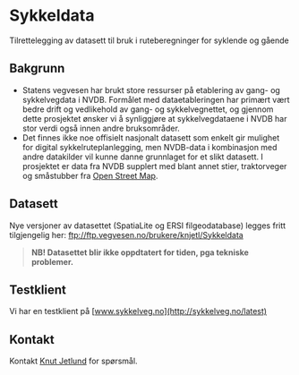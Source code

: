 # Sykkeldata
Tilrettelegging av datasett til bruk i ruteberegninger for syklende og gående

## Bakgrunn
* Statens vegvesen har brukt store ressurser på etablering av gang- og sykkelvegdata i NVDB. Formålet med dataetableringen har primært vært bedre drift og vedlikehold av gang- og sykkelvegnettet, og gjennom dette prosjektet ønsker vi å synliggjøre at sykkelvegdataene i NVDB har stor verdi også innen andre bruksområder.
* Det finnes ikke noe offisielt nasjonalt datasett som enkelt gir mulighet for digital sykkelruteplanlegging, men NVDB-data i kombinasjon med andre datakilder vil kunne danne grunnlaget for et slikt datasett. I prosjektet er data fra NVDB supplert med blant annet stier, traktorveger og småstubber fra [Open Street Map](www.openstreetmap.org).

## Datasett
Nye versjoner av datasettet (SpatiaLite og ERSI filgeodatabase) legges fritt tilgjengelig her: ftp://ftp.vegvesen.no/brukere/knjetl/Sykkeldata


> **NB! Datasettet blir ikke oppdtatert for tiden, pga tekniske problemer.**


## Testklient
Vi har en testklient på [www.sykkelveg.no](http://sykkelveg.no/latest)

## Kontakt
Kontakt [Knut Jetlund](mailto:knut.jetlund@vegvesen.no) for spørsmål.
